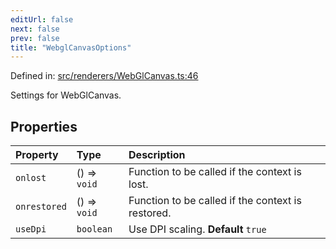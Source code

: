 ```yaml
---
editUrl: false
next: false
prev: false
title: "WebglCanvasOptions"
---
```


Defined in: [src/renderers/WebGlCanvas.ts:46](https://github.com/jaames/flipnote.js/blob/8ec10f089e866d1297261b52ab6750bd899577ce/src/renderers/WebGlCanvas.ts#L46)

Settings for WebGlCanvas.

## Properties

| Property | Type | Description |
| :------ | :------ | :------ |
| <a id="onlost"></a> `onlost` | () => `void` | Function to be called if the context is lost. |
| <a id="onrestored"></a> `onrestored` | () => `void` | Function to be called if the context is restored. |
| <a id="usedpi"></a> `useDpi` | `boolean` | Use DPI scaling. **Default** `true` |
